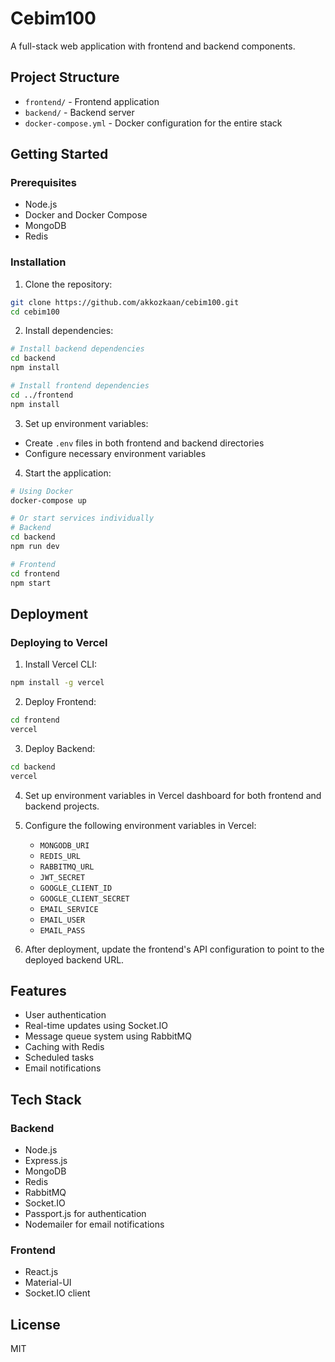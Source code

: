 # Cebim100

A full-stack web application with frontend and backend components.

## Project Structure

- `frontend/` - Frontend application
- `backend/` - Backend server
- `docker-compose.yml` - Docker configuration for the entire stack

## Getting Started

### Prerequisites

- Node.js
- Docker and Docker Compose
- MongoDB
- Redis

### Installation

1. Clone the repository:
```bash
git clone https://github.com/akkozkaan/cebim100.git
cd cebim100
```

2. Install dependencies:
```bash
# Install backend dependencies
cd backend
npm install

# Install frontend dependencies
cd ../frontend
npm install
```

3. Set up environment variables:
- Create `.env` files in both frontend and backend directories
- Configure necessary environment variables

4. Start the application:
```bash
# Using Docker
docker-compose up

# Or start services individually
# Backend
cd backend
npm run dev

# Frontend
cd frontend
npm start
```

## Deployment

### Deploying to Vercel

1. Install Vercel CLI:
```bash
npm install -g vercel
```

2. Deploy Frontend:
```bash
cd frontend
vercel
```

3. Deploy Backend:
```bash
cd backend
vercel
```

4. Set up environment variables in Vercel dashboard for both frontend and backend projects.

5. Configure the following environment variables in Vercel:
   - `MONGODB_URI`
   - `REDIS_URL`
   - `RABBITMQ_URL`
   - `JWT_SECRET`
   - `GOOGLE_CLIENT_ID`
   - `GOOGLE_CLIENT_SECRET`
   - `EMAIL_SERVICE`
   - `EMAIL_USER`
   - `EMAIL_PASS`

6. After deployment, update the frontend's API configuration to point to the deployed backend URL.

## Features

- User authentication
- Real-time updates using Socket.IO
- Message queue system using RabbitMQ
- Caching with Redis
- Scheduled tasks
- Email notifications

## Tech Stack

### Backend
- Node.js
- Express.js
- MongoDB
- Redis
- RabbitMQ
- Socket.IO
- Passport.js for authentication
- Nodemailer for email notifications

### Frontend
- React.js
- Material-UI
- Socket.IO client

## License

MIT 